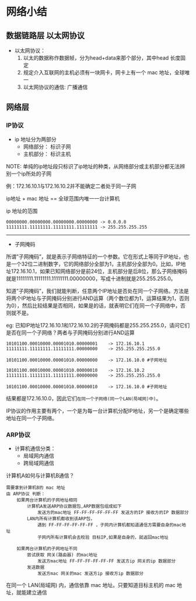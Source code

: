 # 网络小结

## 数据链路层 以太网协议

- 以太网协议：
    1. 以太的数据称作数据帧，分为head+data来那个部分，其中head 长度固定
    2. 规定介入互联网的主机必须有一块网卡，网卡上有一个 mac 地址，全球唯一
    3. 以太网协议的通信: 广播通信 

## 网络层 

### IP协议

- ip 地址分为两部分
    * 网络部分： 标识子网
    * 主机部分： 标识主机

NOTE: 单纯的ip地址段只标识了ip地址的种类，从网络部分或主机部分都无法辨别一个ip所处的子网

例：172.16.10.1与172.16.10.2并不能确定二者处于同一子网

ip地址 + mac 地址 == 全球范围内唯一一台计算机

ip 地址的范围
```
00000000.00000000.00000000.00000000 -> 0.0.0.0
11111111.11111111.11111111.11111111 -> 255.255.255.255
```

***

- 子网掩码

所谓”子网掩码”，就是表示子网络特征的一个参数。它在形式上等同于IP地址，也是一个32位二进制数字，它的网络部分全部为1，主机部分全部为0。比如，IP地址172.16.10.1，如果已知网络部分是前24位，主机部分是后8位，那么子网络掩码就是11111111.11111111.11111111.00000000，写成十进制就是255.255.255.0。

知道”子网掩码”，我们就能判断，任意两个IP地址是否处在同一个子网络。方法是将两个IP地址与子网掩码分别进行AND运算（两个数位都为1，运算结果为1，否则为0），然后比较结果是否相同，如果是的话，就表明它们在同一个子网络中，否则就不是。

eg: 已知IP地址172.16.10.1和172.16.10.2的子网掩码都是255.255.255.0，请问它们是否在同一个子网络？两者与子网掩码分别进行AND运算

```
10101100.00010000.00001010.00000001    -> 172.16.10.1
11111111.11111111.11111111.00000000    -> 255.255.255.255.0 

10101100.00010000.00001010.00000000    -> 172.16.10.0 #子网地址

10101100.00010000.00001010.00000010    -> 172.16.10.2
11111111.11111111.11111111.00000000    -> 255.255.255.255.0

10101100.00010000.00001010.00000010    -> 172.16.10.0 #子网地址
```
结果都是172.16.10.0，因此它们```在同一个子网络(同一个LAN(局域网)中)```。

IP协议的作用主要有两个，一个是为每一台计算机分配IP地址，另一个是确定哪些地址在同一个子网络。

### ARP协议

- 计算机通信分类：
    * 局域网内通信
    * 跨局域网通信

计算机A如何与计算机B通信？

```
需要拿到计算机B的 mac 地址
由 ARP协议 判断：
    如果两台计算机的子网地址相同
        计算机A发送ARP协议数据包,ARP数据包组成如下
            发送方的mac地址 FF-FF-FF-FF-FF-FF 发送方的IP 接收方的IP 数据部分
        LAN内所有计算机都收到该ARP包，
            遇到 FF-FF-FF-FF-FF-FF ，子网内计算机都知道通信方需要自身的mac地址
            子网内所有计算机会去校验 目标IP,如果是自身的，就返回mac地址

    如果两台计算机的子网地址不同
        尝试获取 网关(路由器) 的mac地址
            发送方mac地址 FF-FF-FF-FF-FF-FF 发送方ip 网关的ip 数据部分
        发送数据
            发送方mac 网关的mac 发送方ip 接收方ip 数据部分
```


在同一个 LAN(局域网) 内，通信依靠 mac 地址。只要知道目标主机的 mac 地址，就能建立通信


